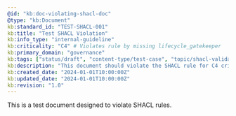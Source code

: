 ```yaml
---
@id: "kb:doc-violating-shacl-doc"
@type: "kb:Document"
kb:standard_id: "TEST-SHACL-001"
kb:title: "Test SHACL Violation"
kb:info_type: "internal-guideline"
kb:criticality: "C4" # Violates rule by missing lifecycle_gatekeeper
kb:primary_domain: "governance"
kb:tags: ["status/draft", "content-type/test-case", "topic/shacl-validation"]
kb:description: "This document should violate the SHACL rule for C4 criticality."
kb:created_date: "2024-01-01T10:00:00Z"
kb:updated_date: "2024-01-01T10:00:00Z"
kb:revision: "1.0"
---
```

This is a test document designed to violate SHACL rules.
